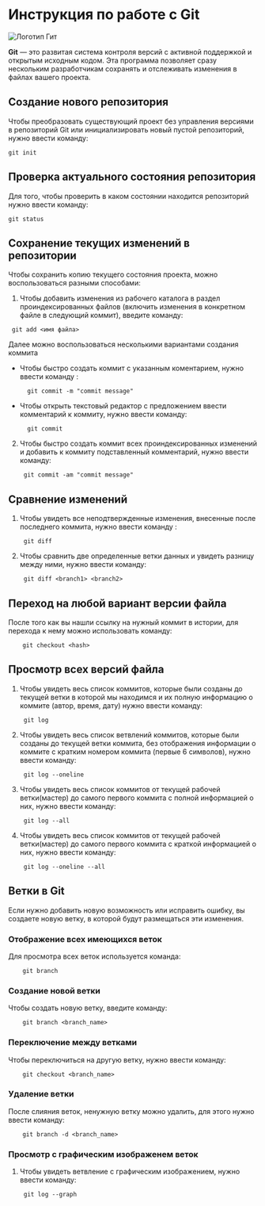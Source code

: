 # Инструкция по работе с Git

![Логотип Гит](Git.jpg) 

**Git** — это развитая система контроля версий с активной поддержкой и открытым исходным кодом. Эта программа позволяет сразу нескольким разработчикам сохранять и отслеживать изменения в файлах вашего проекта.

## Создание нового репозитория

Чтобы преобразовать существующий проект без управления версиями в репозиторий Git или инициализировать новый пустой репозиторий, нужно ввести команду:

    git init

## Проверка актуального состояния репозитория

Для того, чтобы проверить в каком состоянии находится репозиторий нужно ввести команду:

    git status

## Сохранение текущих изменений  в репозитории

Чтобы сохранить копию текущего состояния проекта, можно воспользоваться разными способами:
  1.  Чтобы добавить изменения из рабочего каталога в раздел проиндексированных файлов (включить изменения в конкретном файле в следующий коммит), введите команду:

     git add <имя файла> 

Далее можно воспользоваться несколькими вариантами создания коммита
- Чтобы быстро создать коммит с указанным коментарием, нужно ввести команду :

        git commit -m "commit message"

- Чтобы открыть текстовый редактор с предложением ввести комментарий к коммиту, нужно ввести команду:

        git commit

2. Чтобы быстро создать коммит всех проиндексированных изменений и добавить к коммиту подставленный комментарий, нужно ввести команду:

        git commit -am "commit message"

## Сравнение изменений

1. Чтобы увидеть все неподтвержденные изменения, внесенные после последнего коммита, нужно ввести команду :

        git diff

2. Чтобы сравнить две определенные ветки данных и увидеть разницу между ними, нужно ввести команду:

        git diff <branch1> <branch2>

## Переход на любой вариант версии файла

После того как вы нашли ссылку на нужный коммит в истории, для перехода к нему можно использовать команду:

        git checkout <hash>

## Просмотр всех версий файла

1. Чтобы увидеть  весь список  коммитов, которые были созданы до  текущей ветки  в которой мы находимся и их полную информацию о коммите (автор, время, дату) нужно ввести команду:

        git log

2. Чтобы увидеть весь список ветвлений коммитов, которые были созданы до текущей ветки коммита, без отображения информации о коммите с кратким номером коммита (первые 6 символов), нужно ввести команду: 

        git log --oneline
3. Чтобы увидеть весь список коммитов от текущей рабочей ветки(мастер) до самого первого коммита с полной информацией о них, нужно ввести команду: 

        git log --all

4. Чтобы увидеть весь список коммитов от текущей рабочей ветки(мастер) до самого первого коммита с краткой информацией о них, нужно ввести команду: 

        git log --oneline --all

## Ветки в Git

Если нужно добавить новую возможность или исправить ошибку, вы создаете новую ветку, в которой будут размещаться эти изменения.

### Отображение всех имеющихся веток

Для просмотра всех веток используется команда:

        git branch

### Создание новой ветки

Чтобы создать новую ветку, введите команду: 

        git branch <branch_name>

### Переключение между ветками

Чтобы переключиться на другую ветку, нужно ввести команду: 

        git checkout <branch_name>

### Удаление ветки

После слияния веток, ненужную ветку можно удалить, для этого нужно ввести команду:

        git branch -d <branch_name>

### Просмотр с графическим изображенем веток

1. Чтобы увидеть ветвление с графическим изображением, нужно ввести команду:

        git log --graph

